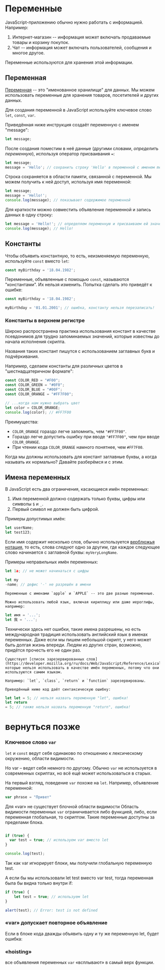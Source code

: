 # Переменные

JavaScript-приложению обычно нужно работать с информацией. Например:

1. Интернет-магазин -- информация может включать продаваемые товары и корзину покупок.
2. Чат -- информация может включать пользователей, сообщения и многое другое.

Переменные используются для хранения этой информации.

## Переменная

[Переменная](https://ru.wikipedia.org/wiki/%D0%9F%D0%B5%D1%80%D0%B5%D0%BC%D0%B5%D0%BD%D0%BD%D0%B0%D1%8F_(%D0%BF%D1%80%D0%BE%D0%B3%D1%80%D0%B0%D0%BC%D0%BC%D0%B8%D1%80%D0%BE%D0%B2%D0%B0%D0%BD%D0%B8%D0%B5)) --
это "именованное хранилище" для данных. Мы можем использовать переменные для хранения товаров, посетителей и других
данных.

Для создания переменной в JavaScript используйте ключевое слово `let`, `const`, `var`.

Приведённая ниже инструкция создаёт  переменную с именем "message":

```js
let message;
```

После создания поместим в неё данные (другими словами, *определить переменную*), используя оператор присваивания `=`:

```js
let message;
message = 'Hello'; // сохранить строку 'Hello' в переменной с именем message

```

Строка сохраняется в области памяти, связанной с переменной. Мы можем получить к ней доступ, используя имя переменной:

```js run
let message;
message = 'Hello!';
console.log(message); // показывает содержимое переменной

```

Для краткости можно совместить объявление переменной и запись данных в одну строку:

```js run
let message = 'Hello!'; // определяем переменную и присваиваем ей значение
console.log(message); // Hello!
```

## Константы

Чтобы объявить константную, то есть, неизменяемую переменную, используйте `const` вместо `let`:

```js
const myBirthday = '18.04.1982';
```

Переменные, объявленные с помощью `const`, называются "константами". Их нельзя изменить. Попытка сделать это приведёт к
ошибке:

```js run
const myBirthday = '18.04.1982';

myBirthday = '01.01.2001'; // ошибка, константу нельзя перезаписать!
```

### Константы в верхнем регистре

Широко распространена практика использования констант в качестве псевдонимов для трудно запоминаемых значений, которые
известны до начала исполнения скрипта.

Названия таких констант пишутся с использованием заглавных букв и подчёркивания.

Например, сделаем константы для различных цветов в "шестнадцатеричном формате":

```js run
const COLOR_RED = "#F00";
const COLOR_GREEN = "#0F0";
const COLOR_BLUE = "#00F";
const COLOR_ORANGE = "#FF7F00";

// ...когда нам нужно выбрать цвет
let color = COLOR_ORANGE;
console.log(color); // #FF7F00
```

Преимущества:

- `COLOR_ORANGE` гораздо легче запомнить, чем `"#FF7F00"`.
- Гораздо легче допустить ошибку при вводе `"#FF7F00"`, чем при вводе `COLOR_ORANGE`.
- При чтении кода `COLOR_ORANGE` намного понятнее, чем `#FF7F00`.

Когда мы должны использовать для констант заглавные буквы, а когда называть их нормально? Давайте разберёмся и с этим.


## Имена переменных

В JavaScript есть два ограничения, касающиеся имён переменных:

1. Имя переменной должно содержать только буквы, цифры или символы `$` и `_`.
2. Первый символ не должен быть цифрой.

Примеры допустимых имён:

```js
let userName;
let test123;
```

Если имя содержит несколько слов, обычно используется [верблюжья нотация](https://ru.wikipedia.org/wiki/CamelCase), то
есть, слова следуют одно за другим, где каждое следующее слово начинается с заглавной буквы: `myVeryLongName`.

Примеры неправильных имён переменных:

```js
let 1a; // не может начинаться с цифры

let my
-name; // дефис '-' не разрешён в имени
```

```
Переменные с именами `apple` и `APPLE` -- это две разные переменные.
```

````
Можно использовать любой язык, включая кириллицу или даже иероглифы, например:
````

```js
let имя = '...';
let 我 = '...';
```

Технически здесь нет ошибки, такие имена разрешены, но есть международная традиция использовать английский язык в именах
переменных. Даже если мы пишем небольшой скрипт, у него может быть долгая жизнь впереди. Людям из других стран,
возможно, придётся прочесть его не один раз.

````
Существует [список зарезервированных слов](https://developer.mozilla.org/ru/docs/Web/JavaScript/Reference/Lexical_grammar#%D0%BA%D0%BB%D1%8E%D1%87%D0%B5%D0%B2%D1%8B%D0%B5_%D1%81%D0%BB%D0%BE%D0%B2%D0%B0), которые нельзя использовать в качестве имён переменных, потому что они используются самим языком.

Например: `let`, `class`, `return` и `function` зарезервированы.

Приведённый ниже код даёт синтаксическую ошибку:
````

```js
let let = 5; // нельзя назвать переменную "let", ошибка!
let return
= 5; // также нельзя назвать переменную "return", ошибка!
```

# вернуться позже

### Ключевое слово `var`

`let` и `const` ведут себя одинаково по отношению к лексическому окружению, области видимости.

Но var – ведет себя немного по другому. Обычно `var` не используется в современных скриптах, но всё ещё может использоваться
в старых.

На первый взгляд, поведение `var` похоже на `let`. Например, объявление переменной:

```js
var phrase = "Привет"
```

Для «var» не существует блочной области видимости
Область видимости переменных `var` ограничивается либо функцией, либо, если переменная глобальная, то скриптом. Такие
переменные доступны за пределами блока.

```js

if (true) {
  var test = true; // используем var вместо let
}

console.log(test);
```
Так как var игнорирует блоки, мы получили глобальную переменную test.

А если бы мы использовали let test вместо var test, тогда переменная была бы видна только внутри if:


```js
if (true) {
    let test = true; // используем let
}

alert(test); // Error: test is not defined
```

### «var» допускает повторное объявление
Если в блоке кода дважды объявить одну и ту же переменную let, будет ошибка:

### «hoisting»
все объявления переменных `var` «всплывают» в самый верх функции.

